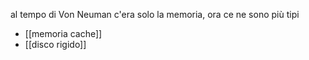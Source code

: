 al tempo di Von Neuman c'era solo la memoria, ora ce ne sono più tipi
- [[memoria cache]]
- [[disco rigido]]